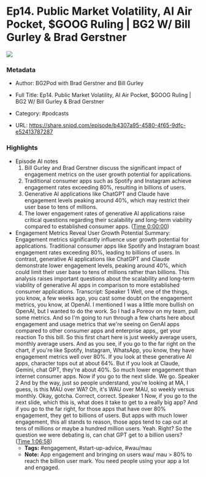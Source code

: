 # Ep14. Public Market Volatility, AI Air Pocket, $GOOG Ruling | BG2 W/ Bill Gurley & Brad Gerstner

![](https://wsrv.nl/?url=https%3A%2F%2Fd3t3ozftmdmh3i.cloudfront.net%2Fstaging%2Fpodcast_uploaded_nologo%2F40236188%2F40236188-1706073929930-da002b9be1355.jpg&w=100&h=100)

### Metadata

- Author: BG2Pod with Brad Gerstner and Bill Gurley
- Full Title: Ep14. Public Market Volatility, AI Air Pocket, $GOOG Ruling | BG2 W/ Bill Gurley & Brad Gerstner
- Category: #podcasts



- URL: https://share.snipd.com/episode/b4307a95-4580-4f65-9dfc-e52413787287

### Highlights

- Episode AI notes
  1. Bill Gurley and Brad Gerstner discuss the significant impact of engagement metrics on the user growth potential for applications.
  2. Traditional consumer apps such as Spotify and Instagram achieve engagement rates exceeding 80%, resulting in billions of users.
  3. Generative AI applications like ChatGPT and Claude have engagement levels peaking around 40%, which may restrict their user base to tens of millions.
  4. The lower engagement rates of generative AI applications raise critical questions regarding their scalability and long-term viability compared to established consumer apps. ([Time 0:00:00](https://share.snipd.com/episode-takeaways/f8b78561-4467-4c15-8016-28d06d68427a))
- Engagement Metrics Reveal User Growth Potential
  Summary:
  Engagement metrics significantly influence user growth potential for applications.
  Traditional consumer apps like Spotify and Instagram boast engagement rates exceeding 80%, leading to billions of users. In contrast, generative AI applications like ChatGPT and Claude demonstrate lower engagement levels, peaking around 40%, which could limit their user base to tens of millions rather than billions.
  This analysis raises important questions about the scalability and long-term viability of generative AI apps in comparison to more established consumer applications.
  Transcript:
  Speaker 1
  Well, one of the things, you know, a few weeks ago, you cast some doubt on the engagement metrics, you know, at OpenAI. I mentioned I was a little more bullish on OpenAI, but I wanted to do the work. So I had a Poreov on my team, pull some metrics. And so I'm going to run through a few charts here about engagement and usage metrics that we're seeing on GenAI apps compared to other consumer apps and enterprise apps,, get your reaction To this bill. So this first chart here is just weekly average users, monthly average users. And as you see, if you go to the far right on the chart, if you're like Spotify, Instagram, WhatsApp, you know, they have engagement metrics well over 80%. If you look at these generative AI apps, character tops out at about 64%. But if you look at Claude, Gemini, chat GPT, they're about 40%. So much lower engagement than internet consumer apps. Now if you go to the next slide. We go.
  Speaker 2
  And by the way, just so people understand, you're looking at MA, I guess, is this MAU over WA? Oh, it's WAU over MAU, so weekly versus monthly. Okay, gotcha. Correct, correct.
  Speaker 1
  Now, if you go to the next slide, which this is, what does it take to get to a really big app? And if you go to the far right, for those apps that have over 80% engagement, they get to billions of users. But apps with much lower engagement, this all stands to reason, those apps tend to cap out at tens of millions or maybe a hundred million users. Yeah. Right? So the question we were debating is, can chat GPT get to a billion users? ([Time 1:06:58](https://share.snipd.com/snip/5ee463b5-48d8-4b7f-98b9-d7cae02cf04e))
    - **Tags:** #engagement, #start-up-advice, #wau/mau
    - **Note:** App engagement and bringing on users wau/ mau > 80% to reach the billion user mark. You need people using your app a lot and engaged.

